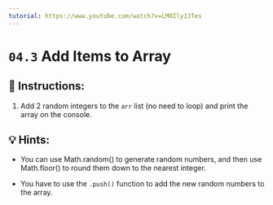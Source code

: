 ```yaml
---
tutorial: https://www.youtube.com/watch?v=LMOIly1JTes
---
```


# `04.3` Add Items to Array

## 📝 Instructions:

1. Add 2 random integers to the `arr` list (no need to loop) and print the array on the console.

## 💡 Hints:

+ You can use Math.random() to generate random numbers, and then use Math.floor() to round them down to the nearest integer.

+ You have to use the `.push()` function to add the new random numbers to the array.
